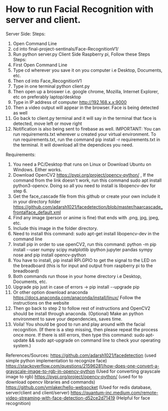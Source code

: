 # How to run Facial Recognition with server and client.

Server Side: 
Steps: 
1. Open Command Line
2. cd into final-project-sentinals/Face-RecognitionV1/
3. Run python server.py
Client Side Raspberry pi, Follow these Steps
Steps:
1. First Open Command Line
2. Type cd wherever you save it on you computer i.e Desktop, Documents, etc.
3. Then cd into Face_RecognitionV1
4. Type in one terminal python client.py
5. Then open up a broswer i.e. google chrome, Mozilla, Internet Explorer, etc on preferably laptop/desktop
6. Type in IP address of computer http://192.168.x.x:9000 
7. Then a video output will appear in the browser. Face is being detected as well
8. Go back to client.py terminal and it will say in the terminal that face is detected, move left or move right
9. Notification is also being sent to firebase as well.
IMPORTANT: You can run requirements.txt wherever u created your virtual environment. To run requirements.txt, run the command pip install -r requirements.txt in the terminal. It will download all the dependices you need. 


Requirements:
1. You need a PC/Desktop that runs on Linux or Download Ubuntu on Windows. Either works.
2. Download OpenCV2
https://pypi.org/project/opencv-python/ , If the command from the link doesn't work, run this command sudo apt install python3-opencv. Doing so all you need to install is libopencv-dev for step 6. 
3. Get the face_cascade file from this github or create your own include it in your directory folder
https://github.com/adarsh1021/facedetection/blob/master/haarcascade_frontalface_default.xml
4. Find any image (person or anime is fine) that ends with .png, jpg, jpeg, etc.
5. Include this image in the folder directory.
6. Need to install this command: sudo apt-get install libopencv-dev in the command line
7. Install pip in order to use openCV2, run this command: python -m pip install --user numpy scipy matplotlib ipython jupyter pandas sympy nose and pip install opencv-python
8. You have to install, pip install RPi.GPIO to get the signal to the LED on the breadboard (this is for input and output from raspberry pi to the breadboard)
8. Both commands run those in your home directory i.e Desktop, Documents, etc.
9. Upgrade pip just in case of errors -> pip install --upgrade pip
10. Or other option download anaconda https://docs.anaconda.com/anaconda/install/linux/ Follow the instructions on the website
11. Then go back to step 2 to follow rest of instructions and OpenCV2 should be install through anaconda. (Optional) Make an python environment to save your dependencies, saves time.
12. Voila! You should be good to run and play around with the facial recognition. (If there is a step missing, then please repeat the process once more. If there is still errors, then type this command: sudo apt-update && sudo apt-upgrade on command line to check your operating system.)


References/Sources: https://github.com/adarsh1021/facedetection (used simple python implementation to recognize face)
                                                          https://stackoverflow.com/questions/21596281/how-does-one-convert-a-grayscale-image-to-rgb-in-opencv-python (Used for converting grayscale image to rgb)
https://pypi.org/project/opencv-python/ (used for to download opencv libraries and commands)
https://github.com/vmlaker/hello-websocket (Used for redis database, server/client and client/server)
https://quantum-inc.medium.com/remote-video-streaming-with-face-detection-d52ce2d71419 (Helpful for face recognition)
